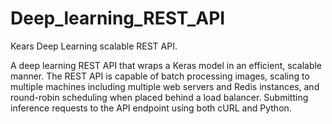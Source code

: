 # Deep_learning_REST_API
Kears Deep Learning scalable REST API.

A deep learning REST API that wraps a Keras model in an efficient, scalable manner. The REST API is capable of batch processing images, scaling to multiple machines including multiple web servers and Redis instances, and round-robin scheduling when placed behind a load balancer. Submitting inference requests to the API endpoint using both cURL and Python.
